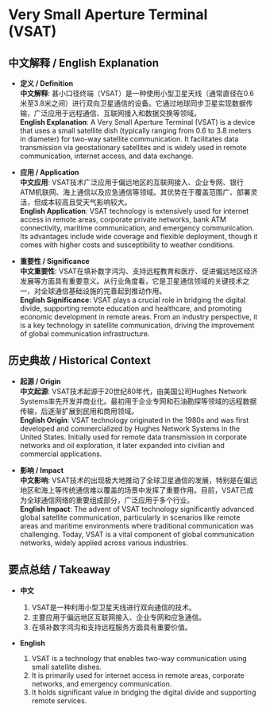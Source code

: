 # Very Small Aperture Terminal (VSAT)

## 中文解释 / English Explanation

* **定义 / Definition**  
  **中文解释**: 甚小口径终端（VSAT）是一种使用小型卫星天线（通常直径在0.6米至3.8米之间）进行双向卫星通信的设备。它通过地球同步卫星实现数据传输，广泛应用于远程通信、互联网接入和数据交换等领域。  
  **English Explanation**: A Very Small Aperture Terminal (VSAT) is a device that uses a small satellite dish (typically ranging from 0.6 to 3.8 meters in diameter) for two-way satellite communication. It facilitates data transmission via geostationary satellites and is widely used in remote communication, internet access, and data exchange.

* **应用 / Application**  
  **中文应用**: VSAT技术广泛应用于偏远地区的互联网接入、企业专网、银行ATM机联网、海上通信以及应急通信等领域。其优势在于覆盖范围广、部署灵活，但成本较高且受天气影响较大。  
  **English Application**: VSAT technology is extensively used for internet access in remote areas, corporate private networks, bank ATM connectivity, maritime communication, and emergency communication. Its advantages include wide coverage and flexible deployment, though it comes with higher costs and susceptibility to weather conditions.

* **重要性 / Significance**  
  **中文重要性**: VSAT在填补数字鸿沟、支持远程教育和医疗、促进偏远地区经济发展等方面具有重要意义。从行业角度看，它是卫星通信领域的关键技术之一，对全球通信基础设施的完善起到推动作用。  
  **English Significance**: VSAT plays a crucial role in bridging the digital divide, supporting remote education and healthcare, and promoting economic development in remote areas. From an industry perspective, it is a key technology in satellite communication, driving the improvement of global communication infrastructure.

## 历史典故 / Historical Context

* **起源 / Origin**  
  **中文起源**: VSAT技术起源于20世纪80年代，由美国公司Hughes Network Systems率先开发并商业化。最初用于企业专网和石油勘探等领域的远程数据传输，后逐渐扩展到民用和商用领域。  
  **English Origin**: VSAT technology originated in the 1980s and was first developed and commercialized by Hughes Network Systems in the United States. Initially used for remote data transmission in corporate networks and oil exploration, it later expanded into civilian and commercial applications.

* **影响 / Impact**  
  **中文影响**: VSAT技术的出现极大地推动了全球卫星通信的发展，特别是在偏远地区和海上等传统通信难以覆盖的场景中发挥了重要作用。目前，VSAT已成为全球通信网络的重要组成部分，广泛应用于多个行业。  
  **English Impact**: The advent of VSAT technology significantly advanced global satellite communication, particularly in scenarios like remote areas and maritime environments where traditional communication was challenging. Today, VSAT is a vital component of global communication networks, widely applied across various industries.

## 要点总结 / Takeaway

* **中文**  
  1. VSAT是一种利用小型卫星天线进行双向通信的技术。
  2. 主要应用于偏远地区互联网接入、企业专网和应急通信。
  3. 在填补数字鸿沟和支持远程服务方面具有重要价值。

* **English**  
  1. VSAT is a technology that enables two-way communication using small satellite dishes.
  2. It is primarily used for internet access in remote areas, corporate networks, and emergency communication.
  3. It holds significant value in bridging the digital divide and supporting remote services.